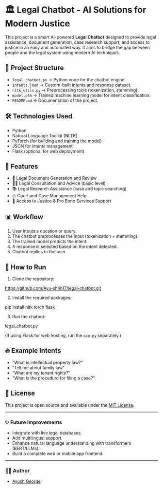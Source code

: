 # 🏛️ Legal Chatbot - AI Solutions for Modern Justice

This project is a smart AI-powered **Legal Chatbot** designed to provide legal assistance, document generation, case research support, and access to justice in an easy and automated way. It aims to bridge the gap between people and the legal system using modern AI techniques.

## 📂 Project Structure

- `legal_chatbot.py` → Python code for the chatbot engine.
- `intents.json` → Custom-built intents and response dataset.
- `nltk_utils.py` → Preprocessing tools (tokenization, stemming).
- `model.pth` → Trained machine learning model for intent classification.
- `README.md` → Documentation of the project.

## 🛠️ Technologies Used

- Python
- Natural Language Toolkit (NLTK)
- PyTorch (for building and training the model)
- JSON for intents management
- Flask (optional for web deployment)

## 🧠 Features

- 📄 Legal Document Generation and Review
- 🧑‍⚖️ Legal Consultation and Advice (basic level)
- 📚 Legal Research Assistance (case and topic searching)
- ⚖️ Court and Case Management Help
- 🤝 Access to Justice & Pro Bono Services Support

## 📊 Workflow

1. User inputs a question or query.
2. The chatbot preprocesses the input (tokenization + stemming).
3. The trained model predicts the intent.
4. A response is selected based on the intent detected.
5. Chatbot replies to the user.

## 🚀 How to Run

1. Clone the repository:

https://github.com/Ayu-shhh17/legal-chatbot.git

2. Install the required packages:

pip install nltk
            torch
            flask

3. Run the chatbot:

legal_chatbot.py


(If using Flask for web hosting, run the `app.py` separately.)

## 🔥 Example Intents

- "What is intellectual property law?"
- "Tell me about family law"
- "What are my tenant rights?"
- "What is the procedure for filing a case?"

## 📜 License

This project is open source and available under the [MIT License](LICENSE).

---

### ✨ Future Improvements

- Integrate with live legal databases.
- Add multilingual support.
- Enhance natural language understanding with transformers (BERT/LLMs).
- Build a complete web or mobile app frontend.

---

### 👨‍💻 Author

- [Ayush George](https://github.com/Ayu-shhh17)




